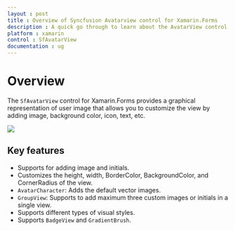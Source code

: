 ```yaml
---
layout : post
title : Overview of Syncfusion Avatarview control for Xamarin.Forms
description : A quick go through to learn about the AvatarView control and the key features available in it. 
platform : xamarin
control : SfAvatarView
documentation : ug
---
```


# Overview

The `SfAvatarView` control for Xamarin.Forms provides a graphical representation of user image that allows you to customize the view by adding image, background color, icon, text, etc.

![](images/Overview/overview.png)

## Key features

* Supports for adding image and initials.
* Customizes the height, width, BorderColor, BackgroundColor, and CornerRadius of the view.
* `AvatarCharacter`: Adds the default vector images.
* `GroupView`: Supports to add maximum three custom images or initials in a single view.
* Supports different types of visual styles. 
* Supports `BadgeView` and `GradientBrush`.

